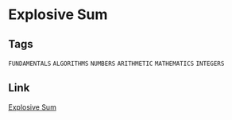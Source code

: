 # Explosive Sum

## Tags 

`FUNDAMENTALS` `ALGORITHMS` `NUMBERS` `ARITHMETIC` `MATHEMATICS` `INTEGERS`

## Link

[Explosive Sum](https://www.codewars.com/kata/52ec24228a515e620b0005ef)